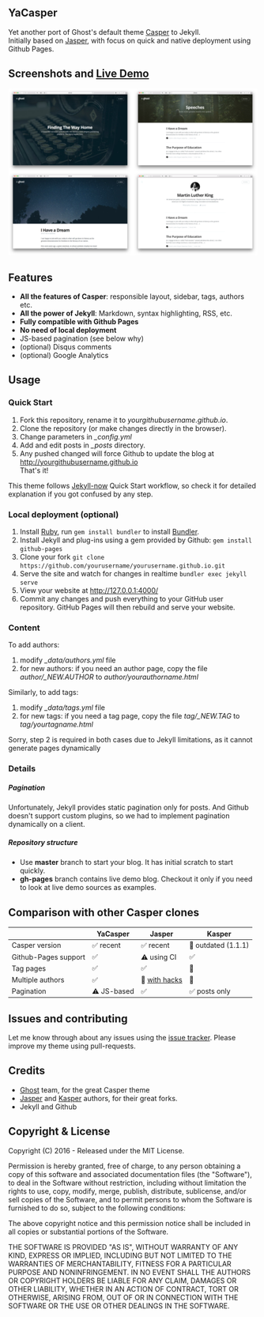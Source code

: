 ## YaCasper

Yet another port of Ghost's default theme [Casper](https://github.com/tryghost/casper) to Jekyll.  
Initially based on [Jasper](https://github.com/biomadeira/jasper), with focus on quick and native deployment using Github Pages.

## Screenshots and [Live Demo](https://mtuner.github.io/YaCasper)
![Screenshots](sh.png?raw=true "Screenshots")


## Features
* **All the features of Casper**: responsible layout, sidebar, tags, authors  etc.
* **All the power of Jekyll**: Markdown, syntax highlighting, RSS, etc.
* **Fully compatible with Github Pages**
* **No need of local deployment**
* JS-based  pagination (see below why)
* (optional) Disqus comments
* (optional) Google Analytics

## Usage

### Quick Start
1. Fork this repository, rename it to *yourgithubusername.github.io*.
2. Clone the repository (or make changes directly in the browser).
3. Change parameters in *_config.yml*
4. Add and edit posts in *_posts* directory.
5. Any pushed changed will force Github to update the blog at http://yourgithubusername.github.io  
That's it!

This theme follows [Jekyll-now](https://github.com/barryclark/jekyll-now) Quick Start workflow, so check it for detailed explanation if you got confused by any step.

### Local deployment (optional)
1. Install [Ruby](https://www.ruby-lang.org/en/), run `gem install bundler` to install [Bundler](http://bundler.io).
2. Install Jekyll and plug-ins using a gem provided by Github: `gem install github-pages`
3. Clone your fork `git clone https://github.com/yourusername/yourusername.github.io.git`
4. Serve the site and watch for changes in realtime `bundler exec jekyll serve`
5. View your website at http://127.0.0.1:4000/
6. Commit any changes and push everything to your GitHub user repository. GitHub Pages will then rebuild and serve your website.


### Content
To add authors:

1. modify *_data/authors.yml* file
2. for new authors: if you need an author page, copy the file *author/_NEW.AUTHOR* to *author/yourauthorname.html*

Similarly, to add tags:

1. modify *_data/tags.yml* file
2. for new tags: if you need a tag page, copy the file *tag/_NEW.TAG* to *tag/yourtagname.html*

Sorry, step 2 is required in both cases due to Jekyll limitations, as it cannot generate pages dynamically

### Details
##### Pagination
Unfortunately, Jekyll provides static pagination only for posts. And Github doesn't support custom plugins, so we had to implement pagination dynamically on a client.

##### Repository structure
- Use **master** branch to start your blog. It has initial scratch to start quickly.
- **gh-pages** branch contains live demo blog. Checkout it only if you need to look at live demo sources as examples.

## Comparison with other Casper clones

| | YaCasper | Jasper | Kasper
--- | --- | --- | ---
Casper version | :white_check_mark: recent | :white_check_mark: recent | :no_entry_sign: outdated (1.1.1)
Github-Pages support | :white_check_mark: | :warning: using CI | :white_check_mark:
Tag pages | :white_check_mark: | :white_check_mark: | :no_entry_sign:
Multiple authors | :white_check_mark: | :no_entry_sign: [with hacks](https://github.com/biomadeira/jasper/issues/10)| :no_entry_sign:
Pagination | :warning: JS-based | :white_check_mark: | :white_check_mark: posts only

## Issues and contributing 

Let me know through about any issues using the [issue tracker](https://github.com/mtuner/YaCasper/issues).
Please improve my theme using pull-requests.

## Credits 
* [Ghost](https://github.com/TryGhost) team, for the great Casper theme
* [Jasper](https://github.com/biomadeira/jasper) and [Kasper](https://github.com/rosario/kasper) authors, for their great forks.
* Jekyll and Github

## Copyright & License

Copyright (C) 2016 - Released under the MIT License.

Permission is hereby granted, free of charge, to any person obtaining a copy of this software and associated documentation files (the "Software"), to deal in the Software without restriction, including without limitation the rights to use, copy, modify, merge, publish, distribute, sublicense, and/or sell copies of the Software, and to permit persons to whom the Software is furnished to do so, subject to the following conditions:

The above copyright notice and this permission notice shall be included in all copies or substantial portions of the Software.

THE SOFTWARE IS PROVIDED "AS IS", WITHOUT WARRANTY OF ANY KIND, EXPRESS OR IMPLIED, INCLUDING BUT NOT LIMITED TO THE WARRANTIES OF MERCHANTABILITY, FITNESS FOR A PARTICULAR PURPOSE AND
NONINFRINGEMENT. IN NO EVENT SHALL THE AUTHORS OR COPYRIGHT HOLDERS BE LIABLE FOR ANY CLAIM, DAMAGES OR OTHER LIABILITY, WHETHER IN AN ACTION OF CONTRACT, TORT OR OTHERWISE, ARISING FROM, OUT OF OR IN CONNECTION WITH THE SOFTWARE OR THE USE OR OTHER DEALINGS IN THE SOFTWARE.

